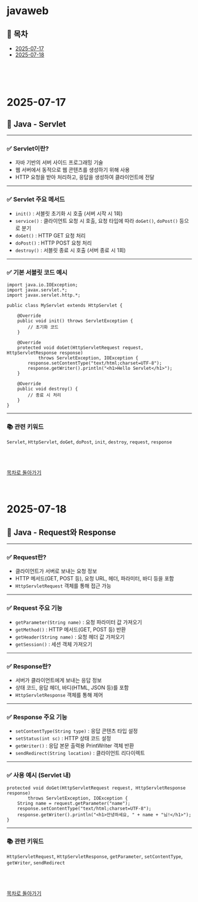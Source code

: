 # javaweb

## 📅 목차

- [2025-07-17](#2025-07-17)
- [2025-07-18](#2025-07-18)

<br><br><br>
# 2025-07-17

## 📘 Java - Servlet

---

### ✅ Servlet이란?

- 자바 기반의 서버 사이드 프로그래밍 기술  
- 웹 서버에서 동적으로 웹 콘텐츠를 생성하기 위해 사용  
- HTTP 요청을 받아 처리하고, 응답을 생성하여 클라이언트에 전달

---

### ✅ Servlet 주요 메서드

- `init()` : 서블릿 초기화 시 호출 (서버 시작 시 1회)  
- `service()` : 클라이언트 요청 시 호출, 요청 타입에 따라 `doGet()`, `doPost()` 등으로 분기  
- `doGet()` : HTTP GET 요청 처리  
- `doPost()` : HTTP POST 요청 처리  
- `destroy()` : 서블릿 종료 시 호출 (서버 종료 시 1회)

---

### ✅ 기본 서블릿 코드 예시

    import java.io.IOException;
    import javax.servlet.*;
    import javax.servlet.http.*;

    public class MyServlet extends HttpServlet {

        @Override
        public void init() throws ServletException {
            // 초기화 코드
        }

        @Override
        protected void doGet(HttpServletRequest request, HttpServletResponse response)
                throws ServletException, IOException {
            response.setContentType("text/html;charset=UTF-8");
            response.getWriter().println("<h1>Hello Servlet</h1>");
        }

        @Override
        public void destroy() {
            // 종료 시 처리
        }
    }

---

### 📚 관련 키워드

`Servlet`, `HttpServlet`, `doGet`, `doPost`, `init`, `destroy`, `request`, `response`

<br><br><br>
[목차로 돌아가기](#-목차)
<br><br><br>
# 2025-07-18

## 📘 Java - Request와 Response

---

### ✅ Request란?

- 클라이언트가 서버로 보내는 요청 정보  
- HTTP 메서드(GET, POST 등), 요청 URL, 헤더, 파라미터, 바디 등을 포함  
- `HttpServletRequest` 객체를 통해 접근 가능

---

### ✅ Request 주요 기능

- `getParameter(String name)` : 요청 파라미터 값 가져오기  
- `getMethod()` : HTTP 메서드(GET, POST 등) 반환  
- `getHeader(String name)` : 요청 헤더 값 가져오기  
- `getSession()` : 세션 객체 가져오기

---

### ✅ Response란?

- 서버가 클라이언트에게 보내는 응답 정보  
- 상태 코드, 응답 헤더, 바디(HTML, JSON 등)를 포함  
- `HttpServletResponse` 객체를 통해 제어

---

### ✅ Response 주요 기능

- `setContentType(String type)` : 응답 콘텐츠 타입 설정  
- `setStatus(int sc)` : HTTP 상태 코드 설정  
- `getWriter()` : 응답 본문 출력용 PrintWriter 객체 반환  
- `sendRedirect(String location)` : 클라이언트 리다이렉트

---

### ✅ 사용 예시 (Servlet 내)

    protected void doGet(HttpServletRequest request, HttpServletResponse response)
            throws ServletException, IOException {
        String name = request.getParameter("name");
        response.setContentType("text/html;charset=UTF-8");
        response.getWriter().println("<h1>안녕하세요, " + name + "님!</h1>");
    }

---

### 📚 관련 키워드

`HttpServletRequest`, `HttpServletResponse`, `getParameter`, `setContentType`, `getWriter`, `sendRedirect`

<br><br><br>
[목차로 돌아가기](#-목차)
<br><br><br>
